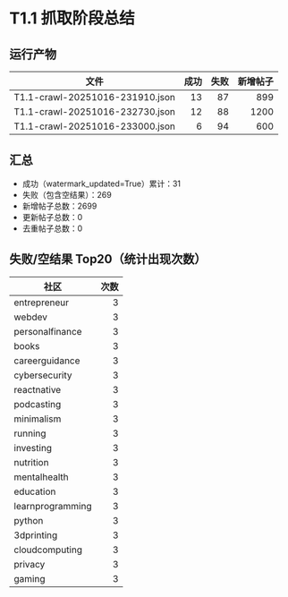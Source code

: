 # T1.1 抓取阶段总结

## 运行产物

| 文件 | 成功 | 失败 | 新增帖子 |
|---|---:|---:|---:|
| T1.1-crawl-20251016-231910.json | 13 | 87 | 899 |
| T1.1-crawl-20251016-232730.json | 12 | 88 | 1200 |
| T1.1-crawl-20251016-233000.json | 6 | 94 | 600 |

## 汇总

- 成功（watermark_updated=True）累计：31
- 失败（包含空结果）：269
- 新增帖子总数：2699
- 更新帖子总数：0
- 去重帖子总数：0

## 失败/空结果 Top20（统计出现次数）

| 社区 | 次数 |
|---|---:|
| entrepreneur | 3 |
| webdev | 3 |
| personalfinance | 3 |
| books | 3 |
| careerguidance | 3 |
| cybersecurity | 3 |
| reactnative | 3 |
| podcasting | 3 |
| minimalism | 3 |
| running | 3 |
| investing | 3 |
| nutrition | 3 |
| mentalhealth | 3 |
| education | 3 |
| learnprogramming | 3 |
| python | 3 |
| 3dprinting | 3 |
| cloudcomputing | 3 |
| privacy | 3 |
| gaming | 3 |